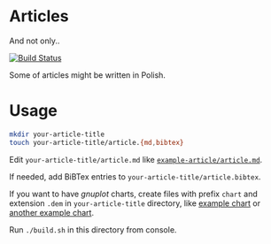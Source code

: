 # Articles

And not only..

[![Build Status](https://travis-ci.org/pasuder/articles.svg?branch=master)](https://travis-ci.org/pasuder/articles)

Some of articles might be written in Polish.

# Usage

```bash
mkdir your-article-title
touch your-article-title/article.{md,bibtex}
```

Edit `your-article-title/article.md` like [`example-article/article.md`](example-article/article.md).

If needed, add BiBTex entries to `your-article-title/article.bibtex`.

If you want to have _gnuplot_ charts, create files with prefix `chart` and extension `.dem` in `your-article-title`
directory, like [example chart](example-article/chart-01.dem) or [another example chart](example-article/chart-02.dem).

Run `./build.sh` in this directory from console.
